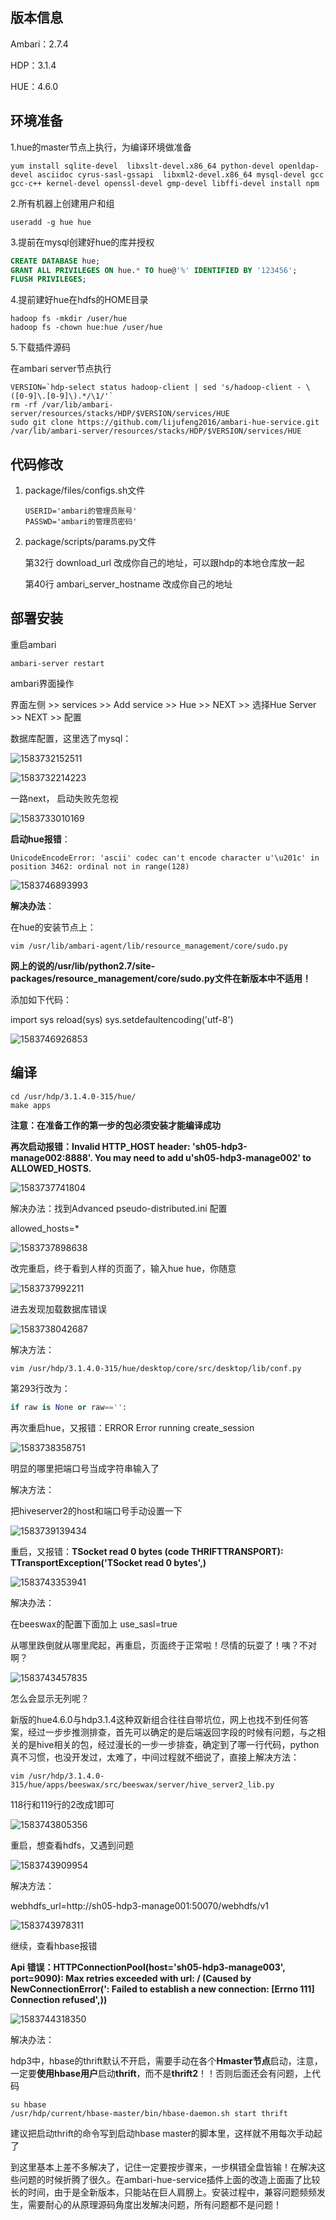 ## 版本信息

Ambari：2.7.4

HDP：3.1.4

HUE：4.6.0

## 环境准备

1.hue的master节点上执行，为编译环境做准备

```shell
yum install sqlite-devel  libxslt-devel.x86_64 python-devel openldap-devel asciidoc cyrus-sasl-gssapi  libxml2-devel.x86_64 mysql-devel gcc gcc-c++ kernel-devel openssl-devel gmp-devel libffi-devel install npm
```

2.所有机器上创建用户和组

```shell
useradd -g hue hue
```

3.提前在mysql创建好hue的库并授权

```sql
CREATE DATABASE hue;
GRANT ALL PRIVILEGES ON hue.* TO hue@'%' IDENTIFIED BY '123456';
FLUSH PRIVILEGES;
```

4.提前建好hue在hdfs的HOME目录

```shell
hadoop fs -mkdir /user/hue
hadoop fs -chown hue:hue /user/hue
```

5.下载插件源码

在ambari server节点执行

```shell
VERSION=`hdp-select status hadoop-client | sed 's/hadoop-client - \([0-9]\.[0-9]\).*/\1/'`
rm -rf /var/lib/ambari-server/resources/stacks/HDP/$VERSION/services/HUE  
sudo git clone https://github.com/lijufeng2016/ambari-hue-service.git /var/lib/ambari-server/resources/stacks/HDP/$VERSION/services/HUE
```



## 代码修改

1. package/files/configs.sh文件

   ```
   USERID='ambari的管理员账号'
   PASSWD='ambari的管理员密码'
   ```

2. package/scripts/params.py文件

   第32行 download_url 改成你自己的地址，可以跟hdp的本地仓库放一起

   第40行 ambari_server_hostname 改成你自己的地址

## 部署安装

重启ambari

```shell
ambari-server restart
```

ambari界面操作

界面左侧 >> services >> Add service >> Hue >> NEXT >> 选择Hue Server >> NEXT >> 配置 

数据库配置，这里选了mysql：

![1583732152511](https://github.com/lijufeng2016/ambari-hue-service/blob/master/screenshots/1583732152511.png)

![1583732214223](https://github.com/lijufeng2016/ambari-hue-service/blob/master/screenshots/1583732214223.png)



一路next， 启动失败先忽视

![1583733010169](https://github.com/lijufeng2016/ambari-hue-service/blob/master/screenshots/1583733010169.png)

**启动hue报错**：

```
UnicodeEncodeError: 'ascii' codec can't encode character u'\u201c' in position 3462: ordinal not in range(128)
```

![1583746893993](https://github.com/lijufeng2016/ambari-hue-service/blob/master/screenshots/1583746893993.png)

**解决办法**：

在hue的安装节点上：

```shell
vim /usr/lib/ambari-agent/lib/resource_management/core/sudo.py
```

**网上的说的/usr/lib/python2.7/site-packages/resource_management/core/sudo.py文件在新版本中不适用！**

添加如下代码：

  import sys
  reload(sys)
  sys.setdefaultencoding('utf-8')

![1583746926853](https://github.com/lijufeng2016/ambari-hue-service/blob/master/screenshots/1583746926853.png)



## 编译

```shell
cd /usr/hdp/3.1.4.0-315/hue/
make apps
```

**注意：在准备工作的第一步的包必须安装才能编译成功**



**再次启动报错：Invalid HTTP_HOST header: 'sh05-hdp3-manage002:8888'. You may need to add u'sh05-hdp3-manage002' to ALLOWED_HOSTS.**

![1583737741804](https://github.com/lijufeng2016/ambari-hue-service/blob/master/screenshots/1583737741804.png)

解决办法：找到Advanced pseudo-distributed.ini 配置

  allowed_hosts=*

![1583737898638](https://github.com/lijufeng2016/ambari-hue-service/blob/master/screenshots/1583737898638.png)



改完重启，终于看到人样的页面了，输入hue hue，你随意

![1583737992211](https://github.com/lijufeng2016/ambari-hue-service/blob/master/screenshots/1583737992211.png)

进去发现加载数据库错误

![1583738042687](https://github.com/lijufeng2016/ambari-hue-service/blob/master/screenshots/1583738042687.png)

解决方法：

```shell
vim /usr/hdp/3.1.4.0-315/hue/desktop/core/src/desktop/lib/conf.py
```

第293行改为：

```python
if raw is None or raw=='':
```



再次重启hue，又报错：ERROR    Error running create_session

![1583738358751](https://github.com/lijufeng2016/ambari-hue-service/blob/master/screenshots/1583738358751.png)

明显的哪里把端口号当成字符串输入了

解决方法：

把hiveserver2的host和端口号手动设置一下

![1583739139434](https://github.com/lijufeng2016/ambari-hue-service/blob/master/screenshots/1583739139434.png)

重启，又报错：**TSocket read 0 bytes (code THRIFTTRANSPORT): TTransportException('TSocket read 0 bytes',)**

![1583743353941](https://github.com/lijufeng2016/ambari-hue-service/blob/master/screenshots/1583743353941.png)

解决办法：

在beeswax的配置下面加上  use_sasl=true

从哪里跌倒就从哪里爬起，再重启，页面终于正常啦！尽情的玩耍了！咦？不对啊？

![1583743457835](https://github.com/lijufeng2016/ambari-hue-service/blob/master/screenshots/1583743457835.png)

怎么会显示无列呢？

新版的hue4.6.0与hdp3.1.4这种双新组合往往自带坑位，网上也找不到任何答案，经过一步步推测排查，首先可以确定的是后端返回字段的时候有问题，与之相关的是hive相关的包，经过漫长的一步一步排查，确定到了哪一行代码，python真不习惯，也没开发过，太难了，中间过程就不细说了，直接上解决方法：

```shell
vim /usr/hdp/3.1.4.0-315/hue/apps/beeswax/src/beeswax/server/hive_server2_lib.py
```

118行和119行的2改成1即可

![1583743805356](https://github.com/lijufeng2016/ambari-hue-service/blob/master/screenshots/1583743805356.png)



重启，想查看hdfs，又遇到问题

![1583743909954](https://github.com/lijufeng2016/ambari-hue-service/blob/master/screenshots/1583743909954.png)

解决方法：

webhdfs_url=http://sh05-hdp3-manage001:50070/webhdfs/v1

![1583743978311](https://github.com/lijufeng2016/ambari-hue-service/blob/master/screenshots/1583743978311.png)



继续，查看hbase报错

**Api 错误：HTTPConnectionPool(host='sh05-hdp3-manage003', port=9090): Max retries exceeded with url: / (Caused by NewConnectionError(': Failed to establish a new connection: [Errno 111] Connection refused',))**

![1583744318350](https://github.com/lijufeng2016/ambari-hue-service/blob/master/screenshots/1583744318350.png)

解决办法：

hdp3中，hbase的thrift默认不开启，需要手动在各个**Hmaster节点**启动，注意，一定要**使用hbase用户**启动**thrift**，而不是**thrift2**！！否则后面还会有问题，上代码

```shell
su hbase
/usr/hdp/current/hbase-master/bin/hbase-daemon.sh start thrift
```

建议把启动thrift的命令写到启动hbase master的脚本里，这样就不用每次手动起了



到这里基本上差不多解决了，记住一定要按步骤来，一步棋错全盘皆输！在解决这些问题的时候折腾了很久。在ambari-hue-service插件上面的改造上面画了比较长的时间，由于是全新版本，只能站在巨人肩膀上。安装过程中，兼容问题频频发生，需要耐心的从原理源码角度出发解决问题，所有问题都不是问题！